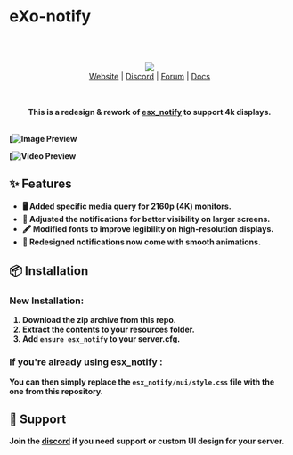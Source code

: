 # eXo-notify
<br/>

<div align="center" style="margin: 30px;">
  <a href="https://frvgs.com/">
    <img src="https://media.discordapp.net/attachments/1175445185006678067/1177069701042552862/ATCCSC4cnHuVAAAAAElFTkSuQmCC.png?ex=65712a95&is=655eb595&hm=7e27faf4799b558f325b30b717b7ce561ef53f26a5939dc4f2d026b4a8f5edb1&=&format=webp" align="center" />
  </a>
  <br />
  <div align="center">
    <a href="">Website</a> |
    <a href="https://discord.gg/rkN4UusV">Discord</a> |
    <a href="">Forum</a> |
    <a href="">Docs</a>
  </div>
</div>

<br />

<div align="center">
  <strong>This is a redesign & rework of <a href="https://github.com/esx-framework/esx_core/tree/main/%5Bcore%5D/esx_notify">esx_notify</a> to support 4k displays.

<br />
<br />


</div>

[![Image Preview](https://media.discordapp.net/attachments/1175447569778876476/1176430010064707685/image.png?ex=656ed6d3&is=655c61d3&hm=85befa488e091fe9176a2a492a0947f2d6122d2bf3cfca5c83750fbc4edc6b99&=&format=webp)

[![Video Preview]()

## ✨ Features

- 🖥️ Added specific media query for 2160p (4K) monitors.
- 📐 Adjusted the notifications for better visibility on larger screens.
- 🖋️ Modified fonts to improve legibility on high-resolution displays.
- 🎨 Redesigned notifications now come with smooth animations.

  
## 📦 Installation

### New Installation:
1. Download the zip archive from this repo.
2. Extract the contents to your resources folder.
3. Add `ensure esx_notify` to your server.cfg.

### If you're already using esx_notify :
You can then simply replace the `esx_notify/nui/style.css` file with the one from this repository.

## 🛟 Support

Join the [discord](https://discord.gg/rkN4UusV)  if you need support or custom UI design for your server.
